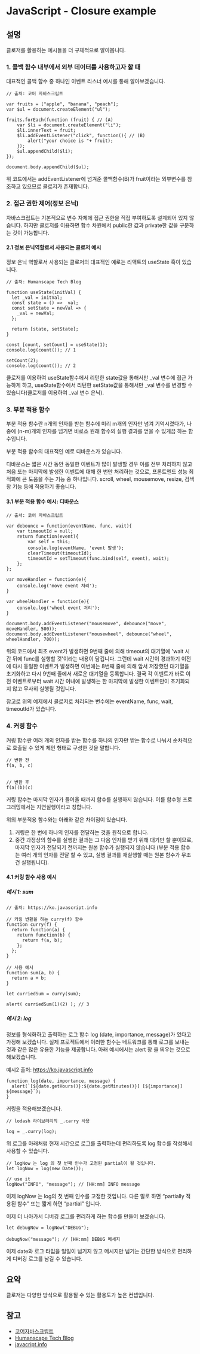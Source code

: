 # JavaScript - Closure example

## 설명

클로저를 활용하는 예시들을 더 구체적으로 알아봅니다.

### 1. 콜백 함수 내부에서 외부 데이터를 사용하고자 할 때

대표적인 콜백 함수 중 하나인 이벤트 리스너 예시를 통해 알아보겠습니다.

```javascript{ .numberLines}
// 출처: 코어 자바스크립트

var fruits = ["apple", "banana", "peach"];
var $ul = document.createElement("ul");

fruits.forEach(function (fruit) { // (A)
    var $li = document.createElement("li");
    $li.innerText = fruit;
    $li.addEventListener("click", function(){ // (B)
        alert("your choice is "+ fruit);
    });
    $ul.appendChild($li);
});

document.body.appendChild($ul);
```

위 코드에서는 addEventListener에 넘겨준 콜백함수(B)가 fruit이라는 외부변수를 참조하고 있으므로 클로저가 존재합니다.

### 2. 접근 권한 제어(정보 은닉)

자바스크립트는 기본적으로 변수 자체에 접근 권한을 직접 부여하도록 설계되어 있지 않습니다. 하지만 클로저를 이용하면 함수 차원에서 public한 값과 private한 값을 구분하는 것이 가능합니다.

#### 2.1 정보 은닉역할로서 사용되는 클로저 예시

정보 은닉 역할로서 사용되는 클로저의 대표적인 예로는 리액트의 useState 훅이 있습니다.

```javascript{ .numberLines}
// 출처: Humanscape Tech Blog

function useState(initVal) {
  let _val = initVal;
  const state = () => _val;
  const setState = newVal => {
    _val = newVal;
  };

  return [state, setState];
}

const [count, setCount] = useState(1);
console.log(count()); // 1

setCount(2);
console.log(count()); // 2

```

클로저를 이용하여 useState함수에서 리턴한 state값을 통해서만 \_val 변수에 접근 가능하게 하고, useState함수에서 리턴한 setState값을 통해서만 \_val 변수를 변경할 수 있습니다(클로저를 이용하여 \_val 변수 은닉).

### 3. 부분 적용 함수

부분 적용 함수란 n개의 인자를 받는 함수에 미리 m개의 인자만 넘겨 기억시켰다가, 나중에 (n-m)개의 인자를 넘기면 비로소 원래 함수의 실행 결과를 얻을 수 있게끔 하는 함수입니다.

부분 적용 함수의 대표적인 예로 디바운스가 있습니다.

디바운스는 짧은 시간 동안 동일한 이벤트가 많이 발생할 경우 이를 전부 처리하지 않고 처음 또는 마지막에 발생한 이벤트에 대해 한 번만 처리하는 것으로, 프론트엔드 성능 최적화에 큰 도움을 주는 기능 중 하나입니다. scroll, wheel, mousemove, resize, 검색창 기능 등에 적용하기 좋습니다.

#### 3.1 부분 적용 함수 예시: 디바운스

```javascript{ .numberLines}
// 출처: 코어 자바스크립트

var debounce = function(eventName, func, wait){
    var timeoutId = null;
    return function(event){
        var self = this;
        console.log(eventName, 'event 발생');
        clearTimeout(timeoutId);
        timeoutId = setTimeout(func.bind(self, event), wait);
    };
};

var moveHandler = function(e){
    console.log('move event 처리');
}

var wheelHandler = function(e){
    console.log('wheel event 처리');
}

document.body.addEventListener("mousemove", debounce("move", moveHandler, 500));
document.body.addEventListener("mousewheel", debounce("wheel", wheelHandler, 700));

```

위의 코드에서 최초 event가 발생하면 9번째 줄에 의해 timeout의 대기열에 'wait 시간 뒤에 func를 실행할 것'이라는 내용이 담깁니다. 그런데 wait 시간이 경과하기 이전에 다시 동일한 이벤트가 발생하면 이번에는 8번째 줄에 의해 앞서 저장했던 대기열을 초기화하고 다시 9번째 줄에서 새로운 대기열을 등록합니다. 결국 각 이벤트가 바로 이전 이벤트로부터 wait 시간 이내에 발생하는 한 마지막에 발생한 이벤트만이 초기화되지 않고 무사히 실행될 것입니다.

참고로 위의 예제에서 클로저로 처리되는 변수에는 eventName, func, wait, timeoutId가 있습니다.

### 4. 커링 함수

커링 함수란 여러 개의 인자를 받는 함수를 하나의 인자만 받는 함수로 나눠서 순차적으로 호출될 수 있게 체인 형태로 구성한 것을 말합니다.

```javascript{ .numberLines}
// 변환 전
f(a, b, c)


// 변환 후
f(a)(b)(c)
```

커링 함수는 마지막 인자가 들어올 때까지 함수를 실행하지 않습니다. 이를 함수형 프로그래밍에서는 지연실행이라고 칭합니다.

위의 부분적용 함수와는 아래와 같은 차이점이 있습니다.

1. 커링은 한 번에 하나의 인자를 전달하는 것을 원칙으로 합니다.
2. 중간 과정상의 함수를 실행한 결과는 그 다음 인자를 받기 위해 대기만 할 뿐이므로, 마지막 인자가 전달되기 전까지는 원본 함수가 실행되지 않습니다
   (부분 적용 함수는 여러 개의 인자를 전달 할 수 있고, 실행 결과를 재실행할 때는 원본 함수가 무조건 실행됩니다).

#### 4.1 커링 함수 사용 예시

##### 예시 1: sum

```javascript{ .numberLines}
// 출처: https://ko.javascript.info

// 커링 변환을 하는 curry(f) 함수
function curry(f) {
  return function(a) {
    return function(b) {
      return f(a, b);
    };
  };
}

// 사용 예시
function sum(a, b) {
  return a + b;
}

let curriedSum = curry(sum);

alert( curriedSum(1)(2) ); // 3
```

##### 예시 2: log

정보를 형식화하고 출력하는 로그 함수 log (date, importance, message)가 있다고 가정해 보겠습니다. 실제 프로젝트에서 이러한 함수는 네트워크를 통해 로그를 보내는 것과 같은 많은 유용한 기능을 제공합니다. 아래 예시에서는 alert 창 을 띄우는 것으로 해보겠습니다.

예시2 출처: https://ko.javascript.info

```javascript{ .numberLines}
function log(date, importance, message) {
  alert(`[${date.getHours()}:${date.getMinutes()}] [${importance}] ${message}`);
}
```

커링을 적용해보겠습니다.

```javascript{ .numberLines}
// lodash 라이브러리의 _.carry 사용

log = _.curry(log);
```

위 로그를 아래처럼 현재 시간으로 로그를 출력하는데 편리하도록 log 함수를 작성해서 사용할 수 있습니다.

```javascript{ .numberLines}
// logNow 는 log 의 첫 번째 인수가 고정된 partial이 될 것입니다.
let logNow = log(new Date());

// use it
logNow("INFO", "message"); // [HH:mm] INFO message
```

이제 logNow 는 log의 첫 번째 인수를 고정한 것입니다. 다른 말로 하면 “partially 적용된 함수” 또는 짧게 하면 “partial” 입니다.

이제 더 나아가서 디버깅 로그를 편리하게 하는 함수를 만들어 보겠습니다.

```javascript{ .numberLines}
let debugNow = logNow("DEBUG");

debugNow("message"); // [HH:mm] DEBUG 메세지
```

이제 date와 로그 타입을 일일이 넘기지 않고 메시지만 넘기는 간단한 방식으로 편리하게 디버깅 로그를 남길 수 있습니다.

## 요약

클로저는 다양한 방식으로 활용될 수 있는 활용도가 높은 컨셉입니다.

## 참고

- [코어자바스크립트](http://www.yes24.com/Product/Goods/78586788)
- [Humanscape Tech Blog](https://medium.com/humanscape-tech/%EC%9E%90%EB%B0%94%EC%8A%A4%ED%81%AC%EB%A6%BD%ED%8A%B8-%ED%81%B4%EB%A1%9C%EC%A0%80%EB%A1%9C-hooks%EA%B5%AC%ED%98%84%ED%95%98%EA%B8%B0-3ba74e11fda7)
- [javacript.info](https://ko.javascript.info/currying-partials)
